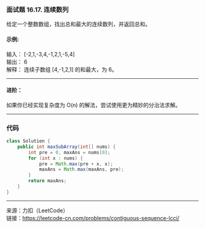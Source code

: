 ### 面试题 16.17. 连续数列    
给定一个整数数组，找出总和最大的连续数列，并返回总和。


#### 示例:    
输入： [-2,1,-3,4,-1,2,1,-5,4]        
输出： 6                    
解释： 连续子数组 [4,-1,2,1] 的和最大，为 6。   

****

#### 进阶：   
如果你已经实现复杂度为 O(n) 的解法，尝试使用更为精妙的分治法求解。




*****

### 代码

```java
class Solution {
    public int maxSubArray(int[] nums) {
        int pre = 0, maxAns = nums[0];
        for (int x : nums) {
            pre = Math.max(pre + x, x);
            maxAns = Math.max(maxAns, pre);
        }
        return maxAns;
    }
}

```


****

来源：力扣（LeetCode）    
链接：https://leetcode-cn.com/problems/contiguous-sequence-lcci/



































































